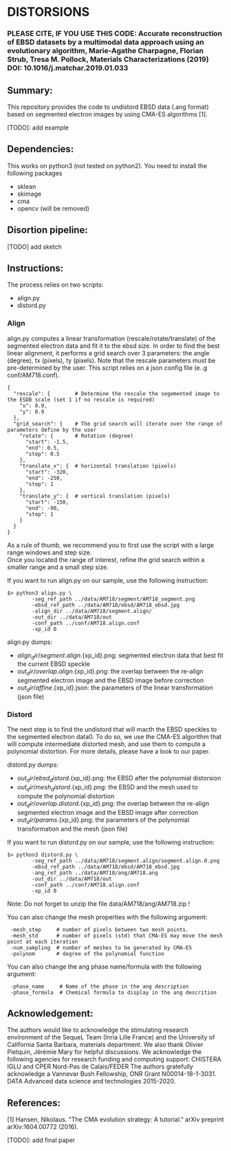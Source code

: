 # DISTORSIONS

### PLEASE CITE, IF YOU USE THIS CODE: Accurate reconstruction of EBSD datasets by a multimodal data approach using an evolutionary algorithm, Marie-Agathe Charpagne, Florian Strub, Tresa M. Pollock, Materials Characterizations (2019) DOI: 10.1016/j.matchar.2019.01.033 

## Summary:

This repository provides the code to undistord EBSD data (.ang format) based on segmented electron images by using CMA-ES algorithms [1].

[TODO]: add example

## Dependencies:
This works on python3 (not tested on python2). You need to install the following packages
 - sklean
 - skimage
 - cma
 - opencv (will be removed)

## Disortion pipeline:
[TODO] add sketch
 
## Instructions:

The process relies on two scripts:
 - align.py 
 - distord.py
 
### Align 
 
align.py computes a linear transformation (rescale/rotate/translate) of the segmented electron data and fit it to the ebsd size.
In order to find the best linear alignment, it performs a grid search over 3 parameters: the angle (degree), tx (pixels), ty (pixels).
Note that the rescale parameters must be pre-determined by the user.
This script relies on a json config file (e..g conf/AM718.conf).

```
{
  "rescale": {        # Determine the rescale the segemented image to the ESDB scale (set 1 if no rescale is required)
    "x": 0.9,
    "y": 0.9
  },
  "grid_search": {    # The grid search will iterate over the range of parameters define by the user
    "rotate": {       # Rotation (degree)
      "start": -1.5,  
      "end": 0.5,
      "step": 0.5
    },
    "translate_x": {  # horizontal translation (pixels)
      "start": -320,
      "end": -250,
      "step": 1
    },
    "translate_y": {  # vertical translation (pixels)
      "start": -150,
      "end": -90,
      "step": 1
    }
  }
}
```

As a rule of thumb, we recommend you to first use the script with a large range windows and step size.  
Once you located the range of interest, refine the grid search within a smaller range and a small step size.

If you want to run align.py on our sample, use the following instruction:
```
$> python3 align.py \
        -seg_ref_path ../data/AM718/segment/AM718_segment.png
        -ebsd_ref_path ../data/AM718/ebsd/AM718_ebsd.jpg
        -align_dir ../data/AM718/segment.align/
        -out_dir ../data/AM718/out
        -conf_path ../conf/AM718.align.conf
        -xp_id 0
```

align.py dumps:
 - ${align_dir}/segment.align.${xp_id}.png: segmented electron data that best fit the current EBSD speckle
 - ${out_dir}/overlap.align.${xp_id}.png: the overlap between the re-align segmented electron image and the EBSD image before correction
 - ${out_dir}/affine.${xp_id}.json: the parameters of the linear transformation (json file)

### Distord
The next step is to find the undistord that will macth the EBSD speckles to the segmented electron data0.
To do so, we use the CMA-ES algorithm that will compute intermediate distorted mesh, and use them to compute a polynomial distortion.
For more details, please have a look to our paper.

distord.py dumps:
 - ${out_dir}/ebsd_distord.${xp_id}.png: the EBSD after the polynomial distorsion
 - ${out_dir}/mesh_distord.${xp_id}.png: the EBSD and the mesh used to compute the polynomial distortion  
 - ${out_dir}/overlap.distord.${xp_id}.png: the overlap between the re-align segmented electron image and the EBSD image after correction
 - ${out_dir}/params.${xp_id}.png: the parameters of the polynomial transformation and the mesh (json file)

     
If you want to run distord.py on our sample, use the following instruction:

```
$> python3 distord.py \
        -seg_ref_path ../data/AM718/segment.align/segment.align.0.png
        -ebsd_ref_path ../data/AM718/ebsd/AM718_ebsd.jpg
        -ang_ref_path ../data/AM718/ang/AM718.ang
        -out_dir ../data/AM718/out
        -conf_path ../conf/AM718.align.conf
        -xp_id 0
```
Note: Do not forget to unzip the file data/AM718/ang/AM718.zip !

You can also change the mesh properties with the following argument:
```
 -mesh_step     # number of pixels between two mesh points. 
 -mesh_std      # number of pixels (std) that CMA-ES may move the mesh point at each iteration
 -num_sampling  # number of meshes to be generated by CMA-ES
 -polynom       # degree of the polynomial function 
```
   
You can also change the ang phase name/formula with the following argument:
```
 -phase_name     # Name of the phase in the ang description
 -phase_formula  # Chemical formula to display in the ang descrition

```
   

## Acknowledgement:
The authors would like to acknowledge the stimulating research environment of the SequeL Team (Inria Lille France) and the University of California Santa Barbara, materials department.
We also thank Olivier Pietquin, Jérémie Mary for helpful discussions. 
We acknowledge the following agencies for research funding and computing support: CHISTERA IGLU and CPER Nord-Pas de Calais/FEDER
The authors gratefully acknowledge a Vannevar Bush Fellowship, ONR Grant N00014-18-1-3031.
DATA Advanced data science and technologies 2015-2020.

## References:

[1] Hansen, Nikolaus. "The CMA evolution strategy: A tutorial." arXiv preprint arXiv:1604.00772 (2016).

[TODO]: add final paper

 
 
  
